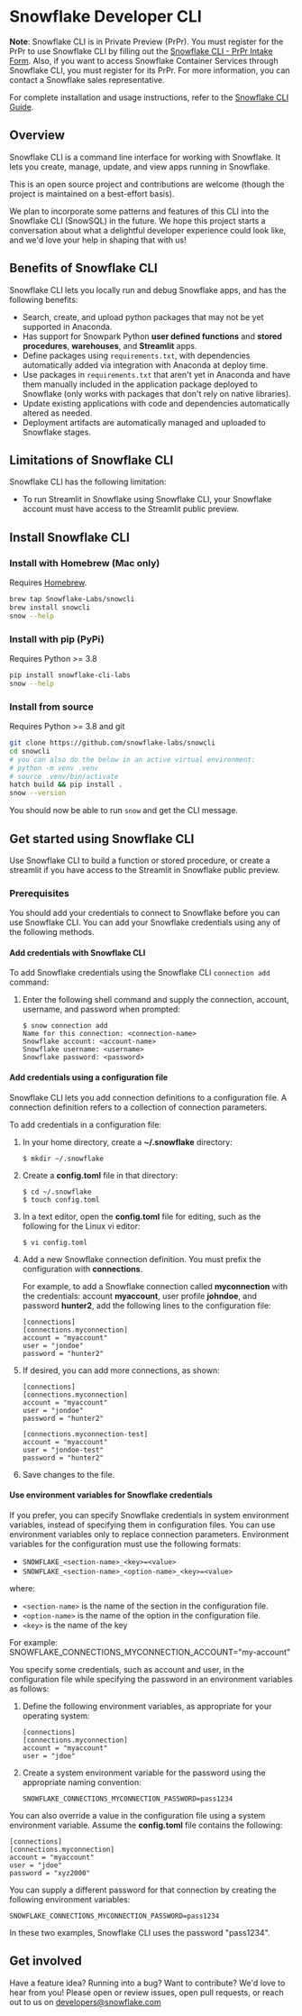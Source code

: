 # Snowflake Developer CLI

**Note**: Snowflake CLI is in Private Preview (PrPr). You must register for the PrPr to use Snowflake CLI by filling out the
[Snowflake CLI  - PrPr Intake Form](https://forms.gle/HZNhPNbzn7oExjFu8). Also, if you want to access Snowflake Container
Services through Snowflake CLI, you must register for its PrPr. For more information, you can contact a
Snowflake sales representative.

For complete installation and usage instructions, refer to the
[Snowflake CLI Guide](https://docs.snowflake.com/LIMITEDACCESS/snowcli/snowcli-guide).

## Overview

Snowflake CLI is a command line interface for working with Snowflake. It lets you create, manage, update, and view apps running in Snowflake.

This is an open source project and contributions are welcome (though the project is maintained on a best-effort basis).

We plan to incorporate some patterns and features of this CLI into the Snowflake CLI (SnowSQL) in the future. We hope this project starts a conversation about what a delightful developer experience could look like, and we'd love your help in shaping that with us!

## Benefits of Snowflake CLI

Snowflake CLI lets you locally run and debug Snowflake apps, and has the following benefits:

- Search, create, and upload python packages that may not be yet supported in Anaconda.
- Has support for Snowpark Python **user defined functions** and **stored procedures**, **warehouses**, and **Streamlit** apps.
- Define packages using `requirements.txt`, with dependencies automatically added via integration with Anaconda at deploy time.
- Use packages in `requirements.txt` that aren't yet in Anaconda and have them manually included in the application package deployed to Snowflake (only works with packages that don't rely on native libraries).
- Update existing applications with code and dependencies automatically altered as needed.
- Deployment artifacts are automatically managed and uploaded to Snowflake stages.

## Limitations of Snowflake CLI

Snowflake CLI has the following limitation:

- To run Streamlit in Snowflake using Snowflake CLI, your Snowflake account must have access to the Streamlit public preview.

## Install Snowflake CLI

### Install with Homebrew (Mac only)

Requires [Homebrew](https://brew.sh/).

```bash
brew tap Snowflake-Labs/snowcli
brew install snowcli
snow --help
```

### Install with pip (PyPi)

Requires Python >= 3.8

```bash
pip install snowflake-cli-labs
snow --help
```

### Install from source

Requires Python >= 3.8 and git

```bash
git clone https://github.com/snowflake-labs/snowcli
cd snowcli
# you can also do the below in an active virtual environment:
# python -m venv .venv
# source .venv/bin/activate
hatch build && pip install .
snow --version
```

You should now be able to run `snow` and get the CLI message.

## Get started using Snowflake CLI

Use Snowflake CLI to build a function or stored procedure, or create a streamlit if you have access to the Streamlit in Snowflake public preview.

### Prerequisites

You should add your credentials to connect to Snowflake before you can use Snowflake CLI. You can add your Snowflake credentials using any of the following methods.


#### Add credentials with Snowflake CLI

To add Snowflake credentials using the Snowflake CLI `connection add` command:

1. Enter the following shell command and supply the connection, account, username, and password when prompted:

   ```
   $ snow connection add
   Name for this connection: <connection-name>
   Snowflake account: <account-name>
   Snowflake username: <username>
   Snowflake password: <password>
   ```

#### Add credentials using a configuration file

Snowflake CLI lets you add connection definitions to a configuration file.
A connection definition refers to a collection of connection parameters.

To add credentials in a configuration file:

1. In your home directory, create a **~/.snowflake** directory:

   ```
   $ mkdir ~/.snowflake
   ```

1. Create a **config.toml** file in that directory:

   ```
   $ cd ~/.snowflake
   $ touch config.toml
   ```

1. In a text editor, open the **config.toml** file for editing, such as the following for the Linux vi editor:

   ```
   $ vi config.toml
   ```

1. Add a new Snowflake connection definition. You must prefix the configuration with **connections**.

   For example, to add a Snowflake connection called **myconnection** with the credentials: account **myaccount**,
   user profile **johndoe**, and password **hunter2**,
   add the following lines to the configuration file:

   ```
   [connections]
   [connections.myconnection]
   account = "myaccount"
   user = "jondoe"
   password = "hunter2"
   ```

1. If desired, you can add more connections, as shown:

   ```
   [connections]
   [connections.myconnection]
   account = "myaccount"
   user = "jondoe"
   password = "hunter2"

   [connections.myconnection-test]
   account = "myaccount"
   user = "jondoe-test"
   password = "hunter2"
   ```

1. Save changes to the file.


#### Use environment variables for Snowflake credentials

If you prefer, you can specify Snowflake credentials in system environment variables, instead of specifying them
in configuration files. You can use environment variables only to replace connection parameters. Environment variables for
the configuration must use the following formats:

- ``SNOWFLAKE_<section-name>_<key>=<value>``
- ``SNOWFLAKE_<section-name>_<option-name>_<key>=<value>``

where:

- ``<section-name>`` is the name of the section in the configuration file.
- ``<option-name>`` is the name of the option in the configuration file.
- ``<key>`` is the name of the key

For example: SNOWFLAKE_CONNECTIONS_MYCONNECTION_ACCOUNT="my-account"


You specify some credentials, such as account and user, in the configuration file while specifying the password in an
environment variables as follows:

1. Define the following environment variables, as appropriate for your operating system:

   ```
   [connections]
   [connections.myconnection]
   account = "myaccount"
   user = "jdoe"
   ```

1. Create a system environment variable for the password using the appropriate naming convention:

   ```
   SNOWFLAKE_CONNECTIONS_MYCONNECTION_PASSWORD=pass1234
   ```

You can also override a value in the configuration file using a system environment variable. Assume the **config.toml**
file contains the following:

```
[connections]
[connections.myconnection]
account = "myaccount"
user = "jdoe"
password = "xyz2000"
```

You can supply a different password for that connection by creating the following environment variables:

```
SNOWFLAKE_CONNECTIONS_MYCONNECTION_PASSWORD=pass1234
```

In these two examples, Snowflake CLI uses the password "pass1234".

## Get involved

Have a feature idea? Running into a bug? Want to contribute? We'd love to hear from you!
Please open or review issues, open pull requests, or reach out to us on developers@snowflake.com
